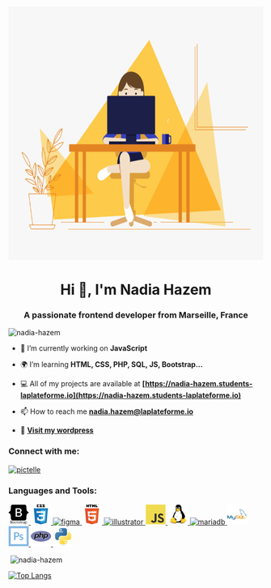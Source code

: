 <div align="center">
<img width="100%" height = "500px" src="https://github.com/nadia-hazem/nadia-hazem/blob/c1609d09eaef55bced7006cf96b3017535787b9c/female-developer.gif" alt="cover" />
</div>
<h1 align="center">Hi 👋, I'm Nadia Hazem</h1>
<h3 align="center">A passionate frontend developer from Marseille, France</h3>

<p align="left"> <img src="https://komarev.com/ghpvc/?username=nadia-hazem&label=Profile%20views&color=0e75b6&style=flat" alt="nadia-hazem" /> </p>

- 🔭 I’m currently working on **JavaScript**

- :earth_africa: I’m learning **HTML, CSS, PHP, SQL, JS, Bootstrap...**

- 💻 All of my projects are available at **[https://nadia-hazem.students-laplateforme.io](https://nadia-hazem.students-laplateforme.io)**

- 📫 How to reach me **nadia.hazem@laplateforme.io**
- :round_pushpin: <a href="https://pictelle.com">**Visit my wordpress**</a>

<h3 align="left">Connect with me:</h3>
<p align="left">
<a href="https://linkedin.com/in/pictelle" target="blank"><img align="center" src="https://raw.githubusercontent.com/rahuldkjain/github-profile-readme-generator/master/src/images/icons/Social/linked-in-alt.svg" alt="pictelle" height="30" width="40" /></a>
</p>

<h3 align="left">Languages and Tools:</h3>
<p align="left"> <a href="https://getbootstrap.com" target="_blank" rel="noreferrer"> <img src="https://raw.githubusercontent.com/devicons/devicon/master/icons/bootstrap/bootstrap-plain-wordmark.svg" alt="bootstrap" width="40" height="40"/> </a> <a href="https://www.w3schools.com/css/" target="_blank" rel="noreferrer"> <img src="https://raw.githubusercontent.com/devicons/devicon/master/icons/css3/css3-original-wordmark.svg" alt="css3" width="40" height="40"/> </a> <a href="https://www.figma.com/" target="_blank" rel="noreferrer"> <img src="https://www.vectorlogo.zone/logos/figma/figma-icon.svg" alt="figma" width="40" height="40"/> </a> <a href="https://www.w3.org/html/" target="_blank" rel="noreferrer"> <img src="https://raw.githubusercontent.com/devicons/devicon/master/icons/html5/html5-original-wordmark.svg" alt="html5" width="40" height="40"/> </a> <a href="https://www.adobe.com/in/products/illustrator.html" target="_blank" rel="noreferrer"> <img src="https://www.vectorlogo.zone/logos/adobe_illustrator/adobe_illustrator-icon.svg" alt="illustrator" width="40" height="40"/> </a> <a href="https://developer.mozilla.org/en-US/docs/Web/JavaScript" target="_blank" rel="noreferrer"> <img src="https://raw.githubusercontent.com/devicons/devicon/master/icons/javascript/javascript-original.svg" alt="javascript" width="40" height="40"/> </a> <a href="https://www.linux.org/" target="_blank" rel="noreferrer"> <img src="https://raw.githubusercontent.com/devicons/devicon/master/icons/linux/linux-original.svg" alt="linux" width="40" height="40"/> </a> <a href="https://mariadb.org/" target="_blank" rel="noreferrer"> <img src="https://www.vectorlogo.zone/logos/mariadb/mariadb-icon.svg" alt="mariadb" width="40" height="40"/> </a> <a href="https://www.mysql.com/" target="_blank" rel="noreferrer"> <img src="https://raw.githubusercontent.com/devicons/devicon/master/icons/mysql/mysql-original-wordmark.svg" alt="mysql" width="40" height="40"/> </a> <a href="https://www.photoshop.com/en" target="_blank" rel="noreferrer"> <img src="https://raw.githubusercontent.com/devicons/devicon/master/icons/photoshop/photoshop-line.svg" alt="photoshop" width="40" height="40"/> </a> <a href="https://www.php.net" target="_blank" rel="noreferrer"> <img src="https://raw.githubusercontent.com/devicons/devicon/master/icons/php/php-original.svg" alt="php" width="40" height="40"/> </a> <a href="https://www.python.org" target="_blank" rel="noreferrer"> <img src="https://raw.githubusercontent.com/devicons/devicon/master/icons/python/python-original.svg" alt="python" width="40" height="40"/> </a> </p>

<p>&nbsp;<img align="center" src="https://github-readme-stats.vercel.app/api?username=nadia-hazem&show_icons=true&locale=en" alt="nadia-hazem" /></p>

[![Top Langs](https://github-readme-stats.vercel.app/api/top-langs/?username=nadia-hazem)](https://github.com/nadia-hazem/github-readme-stats)

